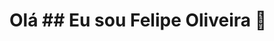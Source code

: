 # Olá ## Eu sou Felipe Oliveira 🚀

  <br>
  
 <div style="display:flex; opacity:0.0;">
  
  <img width="auto" height="150px" src="https://github-readme-stats.vercel.app/api?username=felipeollveira&theme=blue-green">
 </div>

 

